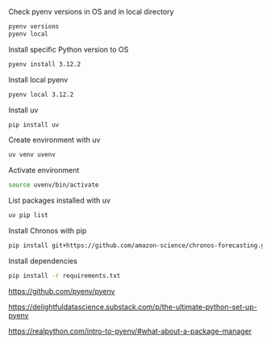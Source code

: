 Check pyenv versions in OS and in local directory
```bash
pyenv versions
pyenv local
```
Install specific Python version to OS
```bash
pyenv install 3.12.2
```
Install local pyenv
```bash
pyenv local 3.12.2
```
Install uv
```bash
pip install uv
```
Create environment with uv
```bash
uv venv uvenv
```
Activate environment
```bash
source uvenv/bin/activate
```
List packages installed with uv
```bash
uv pip list
```
Install Chronos with pip
```bash
pip install git+https://github.com/amazon-science/chronos-forecasting.git
```
Install dependencies
```bash
pip install -r requirements.txt
```


https://github.com/pyenv/pyenv

https://delightfuldatascience.substack.com/p/the-ultimate-python-set-up-pyenv

https://realpython.com/intro-to-pyenv/#what-about-a-package-manager
